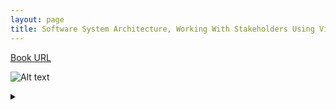 ```yaml
---
layout: page
title: Software System Architecture, Working With Stakeholders Using Viewpoints and Perspectives
---
```


[Book URL](https://books.google.co.jp/books?isbn=4797376724)

![Alt text](https://g.gravizo.com/source/svg/custom_mark1?https://raw.githubusercontent.com/yasukei/yasukei.github.io/master/_posts/2017-06-02-software-system-architecture.md)
<details> 
<summary></summary>
custom_mark1
@startuml
RelationshipBetweenElements "1..n" --> "2..n" ArchitectureElement : relates
Architecture *-- ArchitectureElement : consists of
Architecture "1..n" *-- "1..n" RelationshipBetweenElements : consists of
Architecture --> "0..n" ArchitectureDescription : documentable
ArchitectureDefinitionProcess --> "1..n" Architecture : derives definitions
ViewPoint "1..n" --> "1..n" Concerns : corresponds
Perspective "1..n" --> "1..n" Concerns : correspoinds
View "0..n" --> ViewPoint : obeys
View "0..n" --> "0..n" Perspective : is formed by
ArchitectureDescription --> "1..n" Stakeholder : documents architecture for
ArchitectureDescription *-- "1..n" View : consists of
Architect --> Architecture : designs
Architect --> ArchitectureDefinitionProcess : obeys
Architect --> ArchitectureDescription : creates and owns
Architect --> "1..n" Stakeholder : catches their concerns
Stakeholder --> "1..n" Concerns : has
System --> Architecture : has
System --> Stakeholder : satisfies their needs
@enduml

custom_mark1
</details>
